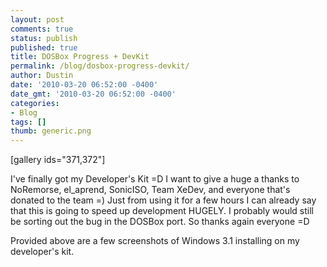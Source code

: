 ```yaml
---
layout: post
comments: true
status: publish
published: true
title: DOSBox Progress + DevKit
permalink: /blog/dosbox-progress-devkit/
author: Dustin
date: '2010-03-20 06:52:00 -0400'
date_gmt: '2010-03-20 06:52:00 -0400'
categories:
- Blog
tags: []
thumb: generic.png
---
```

[gallery ids="371,372"]

I've finally got my Developer's Kit =D I want to give a huge a thanks to
NoRemorse, el_aprend, SonicISO, Team XeDev, and everyone that's donated to the
team =) Just from using it for a few hours I can already say that this is going
to speed up development HUGELY. I probably would still be sorting out the bug in
the DOSBox port. So thanks again everyone =D

Provided above are a few screenshots of Windows 3.1 installing on my developer's
kit.
